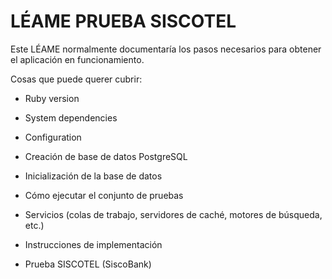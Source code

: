 # LÉAME PRUEBA SISCOTEL

Este LÉAME normalmente documentaría los pasos necesarios para obtener el
aplicación en funcionamiento. 

Cosas que puede querer cubrir:
* Ruby version

* System dependencies

* Configuration

* Creación de base de datos PostgreSQL 

* Inicialización de la base de datos

* Cómo ejecutar el conjunto de pruebas

* Servicios (colas de trabajo, servidores de caché, motores de búsqueda, etc.)

* Instrucciones de implementación

* Prueba SISCOTEL (SiscoBank)
